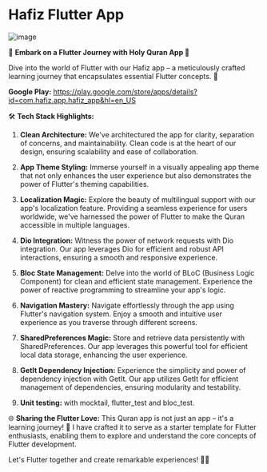 # Hafiz Flutter App

![image](https://github.com/abualgait/HafizApp/assets/38107393/aaa45a94-030c-40fc-afb6-108bd43f8742)


🚀 **Embark on a Flutter Journey with Holy Quran App 📖**

Dive into the world of Flutter with our Hafiz app – a meticulously crafted learning journey that encapsulates essential Flutter concepts. 🌟

**Google Play:** https://play.google.com/store/apps/details?id=com.hafiz.app.hafiz_app&hl=en_US

🛠 **Tech Stack Highlights:**
1. **Clean Architecture:** We've architectured the app for clarity, separation of concerns, and maintainability. Clean code is at the heart of our design, ensuring scalability and ease of collaboration.

2. **App Theme Styling:** Immerse yourself in a visually appealing app theme that not only enhances the user experience but also demonstrates the power of Flutter's theming capabilities.

3. **Localization Magic:** Explore the beauty of multilingual support with our app's localization feature. Providing a seamless experience for users worldwide, we've harnessed the power of Flutter to make the Quran accessible in multiple languages.

4. **Dio Integration:** Witness the power of network requests with Dio integration. Our app leverages Dio for efficient and robust API interactions, ensuring a smooth and responsive experience.

5. **Bloc State Management:** Delve into the world of BLoC (Business Logic Component) for clean and efficient state management. Experience the power of reactive programming to streamline your app's logic.

6. **Navigation Mastery:** Navigate effortlessly through the app using Flutter's navigation system. Enjoy a smooth and intuitive user experience as you traverse through different screens.

7. **SharedPreferences Magic:** Store and retrieve data persistently with SharedPreferences. Our app leverages this powerful tool for efficient local data storage, enhancing the user experience.

8. **GetIt Dependency Injection:** Experience the simplicity and power of dependency injection with GetIt. Our app utilizes GetIt for efficient management of dependencies, ensuring modularity and testability.

9. **Unit testing:** with mocktail, flutter_test and bloc_test.

🌐 **Sharing the Flutter Love:**
This Quran app is not just an app – it's a learning journey! 🚀 I have crafted it to serve as a starter template for Flutter enthusiasts, enabling them to explore and understand the core concepts of Flutter development.

Let's Flutter together and create remarkable experiences! 🚀✨

